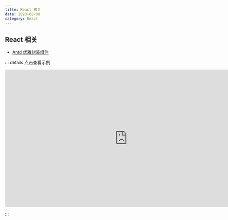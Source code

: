```yaml
---
title: React 相关
date: 2023-08-08
category: React
---
```


## React 相关

- [Antd 优雅封装组件](https://codesandbox.io/p/sandbox/vite-antd-use-5ywkdx)

::: details 点击查看示例

<iframe style="border: 1px solid rgba(0, 0, 0, 0.1);border-radius:2px;" width="800" height="450" src="https://codesandbox.io/p/sandbox/vite-antd-use-5ywkdx?embed=1" allowfullscreen></iframe>

:::

